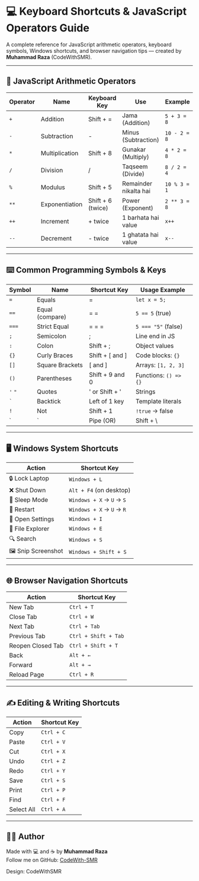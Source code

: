 # 💻 Keyboard Shortcuts & JavaScript Operators Guide

A complete reference for JavaScript arithmetic operators, keyboard symbols, Windows shortcuts, and browser navigation tips — created by **Muhammad Raza** (CodeWithSMR).

---

## 🔢 JavaScript Arithmetic Operators

| Operator | Name              | Keyboard Key     | Use                             | Example         |
|----------|-------------------|------------------|----------------------------------|-----------------|
| `+`      | Addition           | Shift + =        | Jama (Addition)                  | `5 + 3 = 8`     |
| `-`      | Subtraction        | -                | Minus (Subtraction)             | `10 - 2 = 8`    |
| `*`      | Multiplication     | Shift + 8        | Gunakar (Multiply)              | `4 * 2 = 8`     |
| `/`      | Division           | /                | Taqseem (Divide)                | `8 / 2 = 4`     |
| `%`      | Modulus            | Shift + 5        | Remainder nikalta hai           | `10 % 3 = 1`    |
| `**`     | Exponentiation     | Shift + 6 (twice)| Power (Exponent)                | `2 ** 3 = 8`    |
| `++`     | Increment          | + twice          | 1 barhata hai value             | `x++`           |
| `--`     | Decrement          | - twice          | 1 ghatata hai value             | `x--`           |

---

## ⌨️ Common Programming Symbols & Keys

| Symbol | Name               | Shortcut Key       | Usage Example                |
|--------|--------------------|--------------------|------------------------------|
| `=`    | Equals             | =                  | `let x = 5;`                 |
| `==`   | Equal (compare)    | = =                | `5 == 5` (true)              |
| `===`  | Strict Equal       | = = =              | `5 === "5"` (false)          |
| `;`    | Semicolon          | ;                  | Line end in JS               |
| `:`    | Colon              | Shift + ;          | Object values                |
| `{}`   | Curly Braces       | Shift + [ and ]    | Code blocks: `{}`           |
| `[]`   | Square Brackets    | [ and ]            | Arrays: `[1, 2, 3]`          |
| `()`   | Parentheses        | Shift + 9 and 0    | Functions: `() => {}`        |
| `'` `"`| Quotes             | ' or Shift + '     | Strings                      |
| `` ` ``| Backtick           | Left of 1 key      | Template literals            |
| `!`    | Not                | Shift + 1          | `!true` → false              |
| `|`    | Pipe (OR)          | Shift + \          | `true || false`              |

---

## 🖥️ Windows System Shortcuts

| Action             | Shortcut Key             |
|--------------------|--------------------------|
| 🔒 Lock Laptop      | `Windows + L`            |
| ❌ Shut Down        | `Alt + F4` (on desktop)  |
| 🌙 Sleep Mode       | `Windows + X` → `U` → `S`|
| 🔁 Restart          | `Windows + X` → `U` → `R`|
| 🧭 Open Settings    | `Windows + I`            |
| 📁 File Explorer    | `Windows + E`            |
| 🔍 Search           | `Windows + S`            |
| 🖼️ Snip Screenshot  | `Windows + Shift + S`    |

---

## 🌐 Browser Navigation Shortcuts

| Action                | Shortcut Key           |
|-----------------------|------------------------|
| New Tab               | `Ctrl + T`             |
| Close Tab             | `Ctrl + W`             |
| Next Tab              | `Ctrl + Tab`           |
| Previous Tab          | `Ctrl + Shift + Tab`   |
| Reopen Closed Tab     | `Ctrl + Shift + T`     |
| Back                  | `Alt + ←`              |
| Forward               | `Alt + →`              |
| Reload Page           | `Ctrl + R`             |

---

## ✍️ Editing & Writing Shortcuts

| Action         | Shortcut Key     |
|----------------|------------------|
| Copy           | `Ctrl + C`       |
| Paste          | `Ctrl + V`       |
| Cut            | `Ctrl + X`       |
| Undo           | `Ctrl + Z`       |
| Redo           | `Ctrl + Y`       |
| Save           | `Ctrl + S`       |
| Print          | `Ctrl + P`       |
| Find           | `Ctrl + F`       |
| Select All     | `Ctrl + A`       |

---

## 👨‍💻 Author

Made with 💻 and ☕ by **Muhammad Raza**  
Follow me on GitHub: [CodeWith-SMR](https://github.com/CodeWith-SMR)


Design: CodeWithSMR
